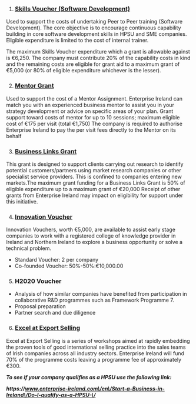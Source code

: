 1. ### [Skills Voucher \(Software Development\) ](http://www.enterprise-ireland.com/EI_Corporate/en/funding-supports/Company/HPSU-Funding/Skills-Voucher-Software-Development.html)

  Used to support the costs of undertaking Peer to Peer training \(Software Development\). The core objective is to encourage continuous capability building in core software development skills in HPSU and SME companies. Eligible expenditure is limited to the cost of internal trainer.

  The maximum Skills Voucher expenditure which a grant is allowable against is €6,250. The company must contribute 20%     of the capability costs in kind and the remaining costs are eligible for grant aid to a maximum grant of €5,000 \(or 80% of  eligible expenditure whichever is the lesser\).

2. ### [Mentor Grant ](http://www.enterprise-ireland.com/en/Funding-Supports/Company/HPSU-Funding/Mentor-Grant.html)

  Used to support the cost of a Mentor Assignment. Enterprise Ireland can match you with an experienced business mentor to assist you in your strategy development or advice on specific areas of your plan.
  Grant support toward costs of mentor for up to 10 sessions; maximum eligible cost of €175 per visit \(total €1,750\)
  The company is required to authorise Enterprise Ireland to pay the per visit fees directly to the Mentor on its behalf

3. ### **[Business Links Grant](http://www.enterprise-ireland.com/EI_Corporate/en/funding-supports/Company/HPSU-Funding/Business-Links-Grant.html)**[ ](http://www.enterprise-ireland.com/EI_Corporate/en/funding-supports/Company/HPSU-Funding/Business-Links-Grant.html)

  This grant is designed to support clients carrying out research to identify potential customers\/partners using market research companies or other specialist service providers. This is confined to companies entering new markets.The maximum grant funding for a Business Links Grant is 50% of eligible expenditure up to a maximum grant of €20,000 Receipt of other grants from Enterprise Ireland may impact on eligibility for support under this initiative.

4. ### **[Innovation Voucher](http://www.enterprise-ireland.com/en/Funding-Supports/Company/HPSU-Funding/Innovation-Voucher.html)**[ ](http://www.enterprise-ireland.com/en/Funding-Supports/Company/HPSU-Funding/Innovation-Voucher.html)

  Innovation Vouchers, worth €5,000, are available to assist early stage companies to work with a registered college of knowledge provider in Ireland and Northern Ireland to explore a business opportunity or solve a technical problem.

  * Standard Voucher: 2 per company
  * Co-founded Voucher: 50%-50%:€10,000.00

5. ### **H2020 Voucher**

  * Analysis of how similar companies have benefited from participation in collaborative R&D programmes such as Framework Programme 7.
  * Proposal preparation
  * Partner search and due diligence 

6. ### **[Excel at Export Selling](http://www.enterprise-ireland.com/en/Funding-Supports/Company/HPSU-Funding/Excel-at-Export-Selling.html)**[ ](http://www.enterprise-ireland.com/en/Funding-Supports/Company/HPSU-Funding/Excel-at-Export-Selling.html)

  Excel at Export Selling is a series of workshops aimed at rapidly embedding the proven tools of good international selling practice into the sales teams of Irish companies across all industry sectors.
  Enterprise Ireland will fund 70% of the programme costs leaving a programme fee of approximately €300.

  _**To see if your company qualifies as a HPSU use the following link:**_

  _**https:\/\/www.enterprise-ireland.com\/en\/Start-a-Business-in-Ireland\/Do-I-qualify-as-a-HPSU-\/**_


